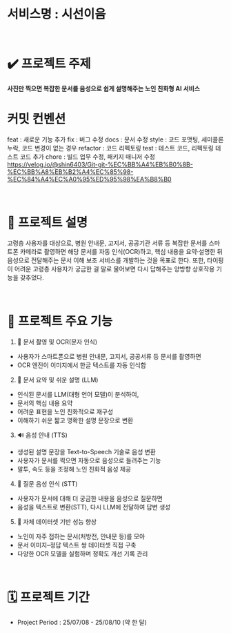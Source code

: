 # 서비스명 : 시선이음

<br>

# **✔️ 프로젝트 주제**
**사진만 찍으면 복잡한 문서를 음성으로 쉽게 설명해주는 노인 친화형 AI 서비스**

# **커밋 컨벤션**

feat : 새로운 기능 추가
fix : 버그 수정
docs : 문서 수정
style : 코드 포맷팅, 세미콜론 누락, 코드 변경이 없는 경우
refactor : 코드 리펙토링
test : 테스트 코드, 리펙토링 테스트 코드 추가
chore : 빌드 업무 수정, 패키지 매니저 수정
https://velog.io/@shin6403/Git-git-%EC%BB%A4%EB%B0%8B-%EC%BB%A8%EB%B2%A4%EC%85%98-%EC%84%A4%EC%A0%95%ED%95%98%EA%B8%B0

<br>

# **📝 프로젝트 설명**
고령층 사용자를 대상으로, 병원 안내문, 고지서, 공공기관 서류 등 복잡한 문서를 스마트폰 카메라로 촬영하면 해당 문서를 자동 인식(OCR)하고, 핵심 내용을 요약·설명한 뒤 음성으로 전달해주는 문서 이해 보조 서비스를 개발하는 것을 목표로 한다. 
또한, 타이핑이 어려운 고령층 사용자가 궁금한 걸 말로 물어보면 다시 답해주는 양방향 상호작용 기능을 갖추었다.


<br>

# **🔎 프로젝트 주요 기능**

1. 📸 문서 촬영 및 OCR(문자 인식)
* 사용자가 스마트폰으로 병원 안내문, 고지서, 공공서류 등 문서를 촬영하면
* OCR 엔진이 이미지에서 한글 텍스트를 자동 인식함

2. 📄 문서 요약 및 쉬운 설명 (LLM)
* 인식된 문서를 LLM(대형 언어 모델)이 분석하여,
* 문서의 핵심 내용 요약
* 어려운 표현을 노인 친화적으로 재구성
* 이해하기 쉬운 짧고 명확한 설명 문장으로 변환

3. 🔊 음성 안내 (TTS)
* 생성된 설명 문장을 Text-to-Speech 기술로 음성 변환
* 사용자가 문서를 찍으면 자동으로 음성으로 들려주는 기능
* 말투, 속도 등을 조정해 노인 친화적 음성 제공

4. 🎤 질문 음성 인식 (STT)
* 사용자가 문서에 대해 더 궁금한 내용을 음성으로 질문하면
* 음성을 텍스트로 변환(STT), 다시 LLM에 전달하여 답변 생성

5. 🧠 자체 데이터셋 기반 성능 향상
* 노인이 자주 접하는 문서(처방전, 안내문 등)를 모아
* 문서 이미지–정답 텍스트 쌍 데이터셋 직접 구축
* 다양한 OCR 모델을 실험하며 정확도 개선 기록 관리

<br>

# **🗓️ 프로젝트 기간**

* Project Period : 25/07/08 - 25/08/10 (약 한 달)
